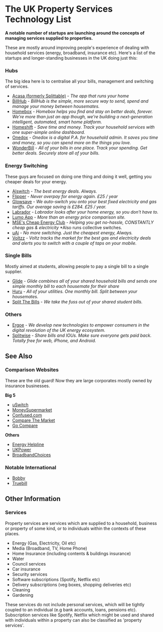 The UK Property Services Technology List
========================================

__A notable number of startups are launching around the concepts of managing services supplied to properties.__

These are mostly around improving people's experience of dealing with household services (energy, broadband, insurance etc). Here's a list of the startups and longer-standing businesses in the UK doing just this:

### Hubs

The big idea here is to centralise all your bills, management and switching of services.

* [Acasa (formerly Splittable)](https://www.helloacasa.com) - *The app that runs your home*
* [BillHub](https://billhub.io) - *BillHub is the simple, more secure way to send, spend and manage your money between housemates.*
* [Homebox](https://homebox.io) - *Homebox helps you find and stay on better deals, forever. We're more than just an app though, we're building a next-generation intelligent, automated, smart home platform.*
* [Homeshift](https://homeshift.com) - *Save time and money. Track your household services with one super-simple online dashboard.*
* [Onedox](https://onedox.com) - *Onedox is a digital P.A. for household admin. It saves you time and money, so you can spend more on the things you love.*
* [WonderBill](https://wonderbill.com) - *All of your bills in one place. Track your spending. Get better deals. Securely store all of your bills.*

### Energy Switching

These guys are focused on doing one thing and doing it well, getting you cheaper deals for your energy.

* [AIswitch](https://aiswitch.co.uk) - *The best energy deals. Always.*
* [Flipper](https://flipper.community) - *Never overpay for energy again. £25 / year*
* [Glowsave](https://www.glowsave.com) - *We auto-switch you onto your best fixed electricity and gas tariffs. Our average saving is £284. £25 / year.*
* [Labrador](http://www.thelabrador.co.uk/) - *Labrador looks after your home energy, so you don't have to.*
* [Lumo App](https://lumoapp.co.uk) - *More than an energy price comparison site.*
* [MSE's Cheap Energy Club](https://www.moneysavingexpert.com/cheapenergyclub)  - *Helping you get no-hassle, CONSTANTLY cheap gas & electricity* *Also runs collective switches.
* [uAi](https://uai.life) - *No more switching. Just the cheapest energy, Always.*
* [Voltzz](http://www.voltzapp.com) - *Voltz tracks the market for the best gas and electricity deals and alerts you to switch with a couple of taps on your mobile.*

### Single Bills

Mostly aimed at students, allowing people to pay a single bill to a single supplier.

* [Glide](https://glide.co.uk/) - *Glide combines all of your shared household bills and sends one simple monthly bill to each housemate for their share*
* [Huru](https://www.gethuru.com/) - *All of your utilities. One monthly bill.
Split between your housemates.*
* [Split The Bills](https://www.splitthebills.co.uk) - *We take the fuss out of your shared student bills.*

### Others

* [Ergoe](http://www.ergoe.com/) - *We develop new technologies to empower consumers in the digital revolution of the UK energy ecosystem.*
* [Splitwise](https://www.splitwise.com/) - *Share bills and IOUs. Make sure everyone gets paid back. Totally free for web, iPhone, and Android.*

## See Also

### Comparison Websites

These are the old guard! Now they are large corporates mostly owned by insurance businesses.

__Big 5__

* [uSwitch](https://uswitch.com)
* [MoneySupermarket](https://moneysupermarket.com)
* [Confused.com](https://confused.com)
* [Compare The Market](https://comparethemarket.com)
* [Go Compare](https://gocompare.com)

__Others__

* [Energy Helpline](https://energyhelpline.com)
* [UKPower](http://ukpower.com)
* [BroadbandChoices](http://broadbandchoices.com)

### Notable International

* [Bobby](http://www.bobbyapp.co/)
* [Truebill](truebill.com)

## Other Information

### Services

Property services are services which are supplied to a household, business or property of some kind, or to individuals within the contexts of these places.


* Energy (Gas, Electricity, Oil etc)
* Media (Broadband, TV, Home Phone)
* Home Insurance (including contents & buildings insurance)
* Water
* Council services
* Car insurance
* Security services
* Software subscriptions (Spotify, Netflix etc)
* Delivery subscriptions (veg boxes, shopping deliveries etc)
* Cleaning
* Gardening


 These services do not include personal services, which will be tightly coupled to an individual (e.g bank accounts, loans, pensions etc). Subscription services like Spotify, Netflix which might be used and shared with individuals within a property can also be classified as 'property services'.

